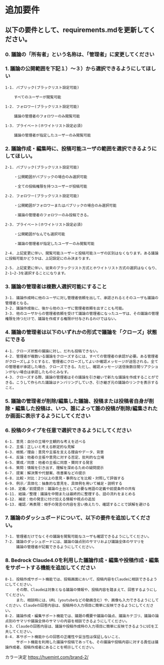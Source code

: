 # 追加要件

## 以下の要件として、requirements.mdを更新してください。

### 0. 議論の「所有者」という名称は、「管理者」に変更してください


### 1. 議論の公開範囲を下記１）～３）から選択できるようにしてほしい

    1-1. パブリック(ブラックリスト設定可能)

        すべてのユーザーが閲覧可能

    1-2. フォロワー(ブラックリスト設定可能)

        議論の管理者のフォロワーのみ閲覧可能

    1-3. プライベート(ホワイトリスト設定必須)

        議論の管理者が指定したユーザーのみ閲覧可能

### 2. 議論作成・編集時に、投稿可能ユーザの範囲を選択できるようにしてほしい。

    2-1. パブリック(ブラックリスト設定可能)

        ・公開範囲がパブリックの場合のみ選択可能

        ・全ての投稿権限を持つユーザーが投稿可能

    2-2. フォロワー(ブラックリスト設定可能)

        ・公開範囲がフォロワーまたはパブリックの場合のみ選択可能

        ・議論の管理者のフォロワーのみ投稿できる。

    2-3. プライベート(ホワイトリスト設定必須)

        ・公開範囲がなんでも選択可能

        ・議論の管理者が指定したユーザーのみ閲覧可能

    2-4. 上記変更に伴い、閲覧可能ユーザーと投稿可能ユーザの区別はなくなります。ある議論に投稿可能かどうかは、上記設定にのみ決まります。

    2-5. 上記変更に伴い、従来のブラックリスト方式とホワイトリスト方式の選択はなくなり、2-1~2-3を選択することになります。

    
### 3. 議論の管理者は複数人選択可能にすること

    3-1. 議論作成時に他のユーザに対し管理者依頼を出して、承認されるとそのユーザも議論の管理者となる。
    3-2. 議論作成後に、後から他のユーザに管理者依頼を出すことも可能。
    3-3. 他のユーザからの管理者依頼を受けて議論の管理者になったユーザは、その議論の管理権限を持つだけで、議論を作成する権限が付与されるわけではない。

### 4. 議論の管理者は以下のいずれかの形式で議論を「クローズ」状態にできる

    4-1. クローズ状態の議論に対し、だれも投稿できない。
    4-2. 管理者が複数いる議論をクローズするには、すべての管理者の承認が必要。ある管理者がクローズしようとすると、管理者にクローズしてよいか確認メッセージが送信される。全ての管理者が承認した場合、クローズできる。ただし、確認メッセージ送信後数日間リアクションがない場合は承認したものとみなす。
    4-3. クローズする際、議論の管理者はその議論を引き継いで新たな議論を作成することができる。こうして作られた議論はナンバリングしていき、引き継ぎ元の議論のリンクを表示すること。

### 5. 議論の管理者が削除/編集した議論、投稿または投稿者自身が削除・編集した投稿は、いつ、誰によって誰の投稿が削除/編集されたか画面に表示するようにしてください

### 6. 投稿のタイプを任意で選択できるようにしてください

    6-1. 意見：自分の立場や主観的な考えを述べる
    6-2. 主張：正しいと考える断定的な見解
    6-3. 根拠／理由：意見や主張を支える理由やデータ、背景
    6-4. 反論：他者の主張や意見に対する否定、批判的な立場
    6-5. 賛成／同意：他者の主張に同意・賛同する発言
    6-6. 質問：情報を引き出す、理解を深めるための疑問提示
    6-7. 提案：解決策や代替案、改善案などの提示
    6-8. 比較・対比：2つ以上の意見・事例などを比較・対照して評価する
    6-9. 例示／具体化：抽象的な意見を、具体例を用いて補足・説明する
    6-10. 定義／前提提示：議論の土台として必要な用語の定義や前提条件の共有
    6-11. 結論／整理：議論を中間または最終的に整理する、話の流れをまとめる
    6-12. 補足：他の発言に付け加える情報や視点の追加
    6-13. 確認／再表現：相手の発言の内容を言い換えたり、確認することで誤解を避ける

### 7. 議論のダッシュボードについて、以下の要件を追加してください。
    7-1. 管理者だけでなくその議論を閲覧可能なユーザも確認できるようにしてください。
    7-2. 議論のダッシュボードには、議論の論点別のサマリおよび議論全体のサマリを
         議論の管理者が記載できるようにしてください。

### 8. Bedrock Claude4.0を利用した議論作成・編集や投稿作成・編集をサポートする機能を追加してください

    8-1. 投稿作成サポート機能では、投稿画面において、投稿内容をClaudeに相談できるようにしてください。
         その際、Claudeは対象となる議論の情報や、投稿内容を踏まえて、回答するようにしてください。
         また、相談時には、URL（youtubeなどの動画含む）や、画像も入力できるようにしてください。Claudeの回答内容は、投稿時の入力項目に簡単に反映できるようにしてください。
    8-2. 議論作成・編集サポート機能では、議題の概要や議論の論点、議論カテゴリ、議論の論点別のサマリや議論全体のサマリの内容を相談できるようにしてください。
    8-3. Claudeの回答内容は、議論や投稿作成時の入力項目に簡単に反映できるようにUIを工夫してください。
    8-4. 本サポート機能からの回答の正確性や妥当性は保証しないこと、
         サポート機能を利用した議論や投稿であっても、その議論や投稿内容に対する責任は議論作成者、投稿作成者にあることを明示してください。


カラー決定
https://huemint.com/brand-2/
